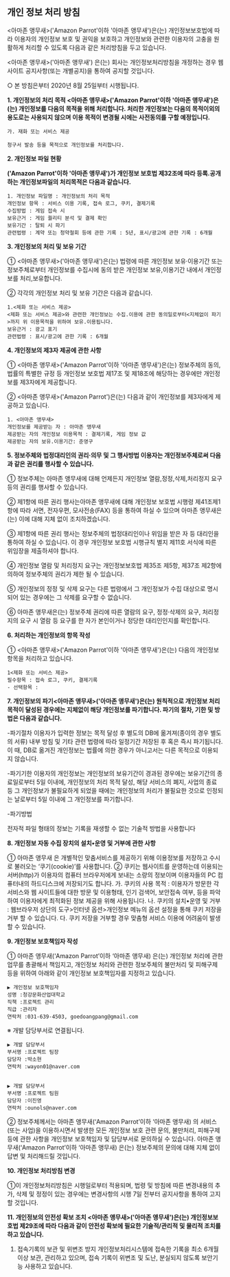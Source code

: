 ## 개인 정보 처리 방침


<아마존 앵무새>('Amazon Parrot'이하 '아마존 앵무새')은(는) 개인정보보호법에 따라 이용자의 개인정보 보호 및 권익을 보호하고 개인정보와 관련한 이용자의 고충을 원활하게 처리할 수 있도록 다음과 같은 처리방침을 두고 있습니다.

<아마존 앵무새>('아마존 앵무새') 은(는) 회사는 개인정보처리방침을 개정하는 경우 웹사이트 공지사항(또는 개별공지)을 통하여 공지할 것입니다.

○ 본 방침은부터 2020년 8월 25일부터 시행됩니다.

**1. 개인정보의 처리 목적 <아마존 앵무새>('Amazon Parrot'이하 '아마존 앵무새')은(는) 개인정보를 다음의 목적을 위해 처리합니다. 처리한 개인정보는 다음의 목적이외의 용도로는 사용되지 않으며 이용 목적이 변경될 시에는 사전동의를 구할 예정입니다.**

    가. 재화 또는 서비스 제공

    청구서 발송 등을 목적으로 개인정보를 처리합니다.

**2. 개인정보 파일 현황**

**('Amazon Parrot'이하 '아마존 앵무새')가 개인정보 보호법 제32조에 따라 등록․공개하는 개인정보파일의 처리목적은 다음과 같습니다.**

    1. 개인정보 파일명 : 개인정보의 처리 목적
    개인정보 항목 : 서비스 이용 기록, 접속 로그, 쿠키, 결제기록
    수집방법 : 게임 접속 시
    보유근거 : 게임 퀄리티 분석 및 결제 확인
    보유기간 : 탈퇴 시 파기
    관련법령 : 계약 또는 청약철회 등에 관한 기록 : 5년, 표시/광고에 관한 기록 : 6개월


**3. 개인정보의 처리 및 보유 기간**

① <아마존 앵무새>('아마존 앵무새')은(는) 법령에 따른 개인정보 보유·이용기간 또는 정보주체로부터 개인정보를 수집시에 동의 받은 개인정보 보유,이용기간 내에서 개인정보를 처리,보유합니다.

② 각각의 개인정보 처리 및 보유 기간은 다음과 같습니다.

    1.<제화 또는 서비스 제공>
    <제화 또는 서비스 제공>와 관련한 개인정보는 수집.이용에 관한 동의일로부터<지체없이 파기>까지 위 이용목적을 위하여 보유.이용됩니다.
    보유근거 : 광고 표기
    관련법령 : 표시/광고에 관한 기록 : 6개월



**4. 개인정보의 제3자 제공에 관한 사항**

① <아마존 앵무새>('Amazon Parrot'이하 '아마존 앵무새')은(는) 정보주체의 동의, 법률의 특별한 규정 등 개인정보 보호법 제17조 및 제18조에 해당하는 경우에만 개인정보를 제3자에게 제공합니다.

② <아마존 앵무새>('Amazon Parrot')은(는) 다음과 같이 개인정보를 제3자에게 제공하고 있습니다.

    1. <아마존 앵무새>
    개인정보를 제공받는 자 : 아마존 앵무새
    제공받는 자의 개인정보 이용목적 : 결제기록, 게임 정보 값
    제공받는 자의 보유.이용기간: 준영구



**5. 정보주체와 법정대리인의 권리·의무 및 그 행사방법 이용자는 개인정보주체로써 다음과 같은 권리를 행사할 수 있습니다.**

① 정보주체는 아마존 앵무새에 대해 언제든지 개인정보 열람,정정,삭제,처리정지 요구 등의 권리를 행사할 수 있습니다.

② 제1항에 따른 권리 행사는아마존 앵무새에 대해 개인정보 보호법 시행령 제41조제1항에 따라 서면, 전자우편, 모사전송(FAX) 등을 통하여 하실 수 있으며 아마존 앵무새은(는) 이에 대해 지체 없이 조치하겠습니다.

③ 제1항에 따른 권리 행사는 정보주체의 법정대리인이나 위임을 받은 자 등 대리인을 통하여 하실 수 있습니다. 이 경우 개인정보 보호법 시행규칙 별지 제11호 서식에 따른 위임장을 제출하셔야 합니다.

④ 개인정보 열람 및 처리정지 요구는 개인정보보호법 제35조 제5항, 제37조 제2항에 의하여 정보주체의 권리가 제한 될 수 있습니다.

⑤ 개인정보의 정정 및 삭제 요구는 다른 법령에서 그 개인정보가 수집 대상으로 명시되어 있는 경우에는 그 삭제를 요구할 수 없습니다.

⑥ 아마존 앵무새은(는) 정보주체 권리에 따른 열람의 요구, 정정·삭제의 요구, 처리정지의 요구 시 열람 등 요구를 한 자가 본인이거나 정당한 대리인인지를 확인합니다.


**6. 처리하는 개인정보의 항목 작성**

① <아마존 앵무새>('Amazon Parrot'이하 '아마존 앵무새')은(는) 다음의 개인정보 항목을 처리하고 있습니다.

    1<제화 또는 서비스 제공>
    필수항목 : 접속 로그, 쿠키, 결제기록
    - 선택항목 : 



**7. 개인정보의 파기<아마존 앵무새>('아마존 앵무새')은(는) 원칙적으로 개인정보 처리목적이 달성된 경우에는 지체없이 해당 개인정보를 파기합니다. 파기의 절차, 기한 및 방법은 다음과 같습니다.**

-파기절차
이용자가 입력한 정보는 목적 달성 후 별도의 DB에 옮겨져(종이의 경우 별도의 서류) 내부 방침 및 기타 관련 법령에 따라 일정기간 저장된 후 혹은 즉시 파기됩니다. 이 때, DB로 옮겨진 개인정보는 법률에 의한 경우가 아니고서는 다른 목적으로 이용되지 않습니다.

-파기기한
이용자의 개인정보는 개인정보의 보유기간이 경과된 경우에는 보유기간의 종료일로부터 5일 이내에, 개인정보의 처리 목적 달성, 해당 서비스의 폐지, 사업의 종료 등 그 개인정보가 불필요하게 되었을 때에는 개인정보의 처리가 불필요한 것으로 인정되는 날로부터 5일 이내에 그 개인정보를 파기합니다.

-파기방법

전자적 파일 형태의 정보는 기록을 재생할 수 없는 기술적 방법을 사용합니다


**8. 개인정보 자동 수집 장치의 설치•운영 및 거부에 관한 사항**

① 아마존 앵무새 은 개별적인 맞춤서비스를 제공하기 위해 이용정보를 저장하고 수시로 불러오는 ‘쿠기(cookie)’를 사용합니다. ② 쿠키는 웹사이트를 운영하는데 이용되는 서버(http)가 이용자의 컴퓨터 브라우저에게 보내는 소량의 정보이며 이용자들의 PC 컴퓨터내의 하드디스크에 저장되기도 합니다. 가. 쿠키의 사용 목적 : 이용자가 방문한 각 서비스와 웹 사이트들에 대한 방문 및 이용형태, 인기 검색어, 보안접속 여부, 등을 파악하여 이용자에게 최적화된 정보 제공을 위해 사용됩니다. 나. 쿠키의 설치•운영 및 거부 : 웹브라우저 상단의 도구>인터넷 옵션>개인정보 메뉴의 옵션 설정을 통해 쿠키 저장을 거부 할 수 있습니다. 다. 쿠키 저장을 거부할 경우 맞춤형 서비스 이용에 어려움이 발생할 수 있습니다.

**9. 개인정보 보호책임자 작성**

① 아마존 앵무새(‘Amazon Parrot’이하 ‘아마존 앵무새) 은(는) 개인정보 처리에 관한 업무를 총괄해서 책임지고, 개인정보 처리와 관련한 정보주체의 불만처리 및 피해구제 등을 위하여 아래와 같이 개인정보 보호책임자를 지정하고 있습니다.

    ▶ 개인정보 보호책임자
    성명 :청강문화산업대학교
    직책 :프로젝트 관리
    직급 :관리자
    연락처 :031-639-4503, goedoangpang@gmail.com 

※ 개발 담당부서로 연결됩니다.


    ▶ 개발 담당부서
    부서명 :프로젝트 팀장
    담당자 :박소현
    연락처 :wayon01@naver.com 


    ▶ 개발 담당부서
    부서명 :프로젝트 팀원
    담당자 :이진영
    연락처 :ounols@naver.com 

② 정보주체께서는 아마존 앵무새(‘Amazon Parrot’이하 ‘아마존 앵무새) 의 서비스(또는 사업)을 이용하시면서 발생한 모든 개인정보 보호 관련 문의, 불만처리, 피해구제 등에 관한 사항을 개인정보 보호책임자 및 담당부서로 문의하실 수 있습니다. 아마존 앵무새(‘Amazon Parrot’이하 ‘아마존 앵무새) 은(는) 정보주체의 문의에 대해 지체 없이 답변 및 처리해드릴 것입니다.

**10. 개인정보 처리방침 변경**

①이 개인정보처리방침은 시행일로부터 적용되며, 법령 및 방침에 따른 변경내용의 추가, 삭제 및 정정이 있는 경우에는 변경사항의 시행 7일 전부터 공지사항을 통하여 고지할 것입니다.


**11. 개인정보의 안전성 확보 조치 <아마존 앵무새>('아마존 앵무새')은(는) 개인정보보호법 제29조에 따라 다음과 같이 안전성 확보에 필요한 기술적/관리적 및 물리적 조치를 하고 있습니다.**

1. 접속기록의 보관 및 위변조 방지
개인정보처리시스템에 접속한 기록을 최소 6개월 이상 보관, 관리하고 있으며, 접속 기록이 위변조 및 도난, 분실되지 않도록 보안기능 사용하고 있습니다.

